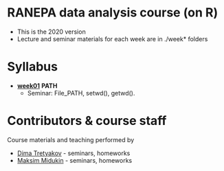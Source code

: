# RANEPA data analysis course (on R)
* This is the 2020 version
* Lecture and seminar materials for each week are in ./week* folders



# Syllabus
- [__week01__](.week01_PATH) __PATH__
  - Seminar: File_PATH, setwd(), getwd().


  
# Contributors & course staff
Course materials and teaching performed by
- [Dima Tretyakov](https://github.com/Dinnao) - seminars, homeworks
- [Maksim Midukin](https://github.com/MidiukinM) - seminars, homeworks




